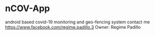 # nCOV-App
android based covid-19 monitoring and geo-fencing system
contact me
https://www.facebook.com/regime.padillo.3
Owner: Regime Padillo
